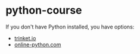 # python-course

If you don't have Python installed, you have options:

- [trinket.io](https://trinket.io/python3)
- [online-python.com](https://www.online-python.com/)
